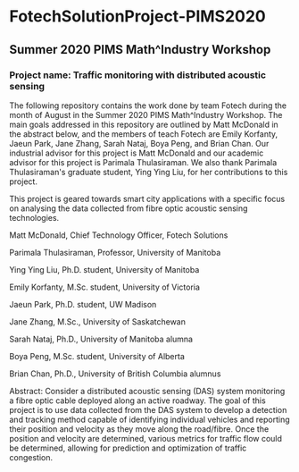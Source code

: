 # FotechSolutionProject-PIMS2020
## Summer 2020 PIMS Math^Industry Workshop

### Project name: Traffic monitoring with distributed acoustic sensing

The following repository contains the work done by team Fotech during the month of August in the Summer 2020 PIMS Math^Industry Workshop. The main goals addressed in this repository are outlined by Matt McDonald in the abstract below, and the members of teach Fotech are Emily Korfanty, Jaeun Park, Jane Zhang, Sarah Nataj, Boya Peng, and Brian Chan. Our industrial advisor for this project is Matt McDonald and our academic advisor for this project is Parimala Thulasiraman. We also thank Parimala Thulasiraman's graduate student, Ying Ying Liu, for her contributions to this project.

This project is geared towards smart city applications with a specific focus on analysing the data collected from fibre optic acoustic sensing technologies.

Matt McDonald, Chief Technology Officer, Fotech Solutions

Parimala Thulasiraman, Professor, University of Manitoba

Ying Ying Liu, Ph.D. student, University of Manitoba

Emily Korfanty, M.Sc. student, University of Victoria

Jaeun Park, Ph.D. student, UW  Madison

Jane Zhang, M.Sc., University of Saskatchewan

Sarah Nataj, Ph.D., University of Manitoba alumna

Boya Peng, M.Sc. student, University of Alberta

Brian Chan, Ph.D., University of British Columbia alumnus

Abstract: Consider a distributed acoustic sensing (DAS) system monitoring a fibre optic cable deployed along an active roadway. The goal of this project is to use data collected from the DAS system to develop a detection and tracking method capable of identifying individual vehicles and reporting their position and velocity as they move along the road/fibre.  Once the position and velocity are determined, various metrics for traffic flow could be determined, allowing for prediction and optimization of traffic congestion.

